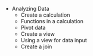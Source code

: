 * Analyzing Data
  * Create a calculation
  * Functions in a calculation
  * Pivot data
  * Create a view
  * Using a view for data input
  * Create a join
